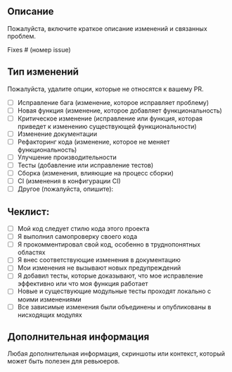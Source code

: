## Описание
Пожалуйста, включите краткое описание изменений и связанных проблем.

Fixes # (номер issue)

## Тип изменений
Пожалуйста, удалите опции, которые не относятся к вашему PR.

- [ ] Исправление бага (изменение, которое исправляет проблему)
- [ ] Новая функция (изменение, которое добавляет функциональность)
- [ ] Критическое изменение (исправление или функция, которая приведет к изменению существующей функциональности)
- [ ] Изменение документации
- [ ] Рефакторинг кода (изменение, которое не меняет функциональность)
- [ ] Улучшение производительности
- [ ] Тесты (добавление или исправление тестов)
- [ ] Сборка (изменения, влияющие на процесс сборки)
- [ ] CI (изменения в конфигурации CI)
- [ ] Другое (пожалуйста, опишите):

## Чеклист:
- [ ] Мой код следует стилю кода этого проекта
- [ ] Я выполнил самопроверку своего кода
- [ ] Я прокомментировал свой код, особенно в труднопонятных областях
- [ ] Я внес соответствующие изменения в документацию
- [ ] Мои изменения не вызывают новых предупреждений
- [ ] Я добавил тесты, которые доказывают, что мое исправление эффективно или что моя функция работает
- [ ] Новые и существующие модульные тесты проходят локально с моими изменениями
- [ ] Все зависимые изменения были объединены и опубликованы в нисходящих модулях

## Дополнительная информация
Любая дополнительная информация, скриншоты или контекст, который может быть полезен для ревьюеров. 